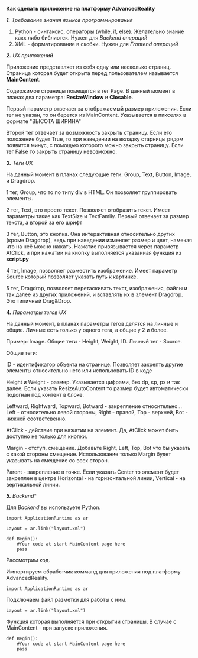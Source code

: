 **Как сделать приложение на платформу AdvancedReality**



***1.** Требование знания языков программирования*

1) Python - синтаксис, операторы (while, if, else). Желательно знание какх либо библиотек. Нужен для *Backend операций*
2) XML - форматирование в скобки. Нужен для *Frontend операций*



***2.** UX приложений*

Приложение представляет из себя одну или несколько страниц. Страница которая будет открыта перед пользователем называется **MainContent**.

Содержимое страницы помещется в тег Page. В данный момент в планах два параметра: **ResizeWindow** и **Closable**.

Первый параметр отвечает за отображаемый размер приложения. Если тег не указан, то он берется из MainContent. Указывается в пикселях в формате "ВЫСОТА ШИРИНА"

Второй тег отвечает за возможность закрыть страницу. Если его положение будет True, то при наведении на вкладку старницы рядом появится минус, с помощью которого можно закрыть страницу.
Если тег False то закрыть страницу невозможно.



***3.** Теги UX*

На данный момент в планах следующие теги: Group, Text, Button, Image, и Dragdrop.

1 тег, Group, что то по типу div в HTML. Он позволяет группировать элементы.

2 тег, Text, это просто текст. Позволяет отобразить текст. Имеет параметры такие как TextSize и TextFamily. Первый отвечает за размер текста, а второй за его шрифт

3 тег, Button, это кнопка. Она интерактивная относительно других (кроме Dragdrop), ведь при наведении изменяет размер и цвет, намекая что на неё можно нажать.
Нажатие привязывается через параметр AtClick, и при нажатии на кнопку выполняется указанная функция из **script.py**

4 тег, Image, позволяет разместить изображение. Имеет параметр Source который позволяет указать путь к картинке.

5 тег, Dragdrop, позволяет перетаскивать текст, изображения, файлы и так далее из других приложений, и вставлять их в элемент Dragdrop.
Это типичный Drag&Drop.



***4.** Параметры тегов UX*

На данный момент, в планах параметры тегов делятся на личные и общие. Личные есть только у одного тега, а общие у 2 и более.

Пример: Image. Общие теги - Height, Weight, ID. Личный тег - Source.

Общие теги:

ID - идентификатор объекта на странице. Позволяет закрепть другие элементы относительно него или использовать ID в коде

Height и Weight - размер. Указывается цифрами, без dp, sp, px и так далее.
Если указать ResizeAutoContent то размер будет автоматически подогнан под контент в блоке.

Leftward, Rightward, Topward, Botward - закрепление относительно...
Left - относительно левой стороны, Right - правой, Top - верхней, Bot - нижней соответсвенно.

AtClick - действие при нажатии на элемент. Да, AtClick может быть доступно не только для кнопки.

Margin - отступ, смещение. Добавьте Right, Left, Top, Bot что бы указать с какой стороны смещение.
Использование только Margin будет указывать на смещение со всех сторон.

Parent - закрепление в точке. Если указать Center то элемент будет закреплен в центре
Horizontal - на горизонтальной линии, Vertical - на вертикальной линии.




***5.** Backend**

Для *Backend* вы используете Python. 
```
import ApplicationRuntime as ar

Layout = ar.link("layout.xml")

def Begin():
    #Your code at start MainContent page here
    pass
```

Рассмотрим код. 


Импортируем обработчик комманд для приложения под платформу AdvancedReality.
```
import ApplicationRuntime as ar
```


Подключаем файл разметки для работы с ним.
```
Layout = ar.link("layout.xml")
```


Функция которая выполняется при открытии страницы. В случае с MainContent - при запуске приложения.
```
def Begin():
    #Your code at start MainContent page here
    pass
 ```
